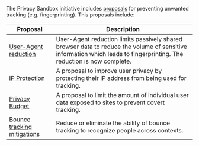 The Privacy Sandbox initiative includes [proposals](https://developers.google.com/privacy-sandbox/overview/web?hl=en#what_are_the_privacy_sandbox_proposals) for preventing unwanted tracking (e.g. fingerprinting). This proposals include:

| Proposal                                                                                                             | Description                                                                                                                                                           |
| -------------------------------------------------------------------------------------------------------------------- | --------------------------------------------------------------------------------------------------------------------------------------------------------------------- |
| [User-Agent reduction](https://developers.google.com/privacy-sandbox/protections/user-agent)                         | User-Agent reduction limits passively shared browser data to reduce the volume of sensitive information which leads to fingerprinting. The reduction is now complete. |
| [IP Protection](https://developers.google.com/privacy-sandbox/protections/ip-protection)                             | A proposal to improve user privacy by protecting their IP address from being used for tracking.                                                                       |
| [Privacy Budget](https://developers.google.com/privacy-sandbox/protections/privacy-budget)                           | A proposal to limit the amount of individual user data exposed to sites to prevent covert tracking.                                                                   |
| [Bounce tracking mitigations](https://developers.google.com/privacy-sandbox/protections/bounce-tracking-mitigations) | Reduce or eliminate the ability of bounce tracking to recognize people across contexts.                                                                               |